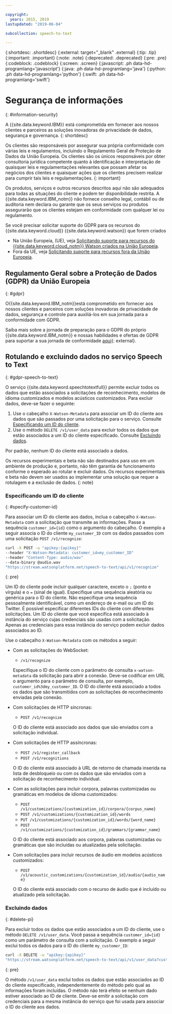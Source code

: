 ```yaml
---

copyright:
  years: 2015, 2019
lastupdated: "2019-06-04"

subcollection: speech-to-text

---
```


{:shortdesc: .shortdesc}
{:external: target="_blank" .external}
{:tip: .tip}
{:important: .important}
{:note: .note}
{:deprecated: .deprecated}
{:pre: .pre}
{:codeblock: .codeblock}
{:screen: .screen}
{:javascript: .ph data-hd-programlang='javascript'}
{:java: .ph data-hd-programlang='java'}
{:python: .ph data-hd-programlang='python'}
{:swift: .ph data-hd-programlang='swift'}

# Segurança de informações
{: #information-security}

A {{site.data.keyword.IBM}} está comprometida em fornecer aos nossos clientes e parceiros as soluções inovadoras de privacidade de dados, segurança e governança.
{: shortdesc}

Os clientes são responsáveis por assegurar sua própria conformidade com várias leis e regulamentos, incluindo o Regulamento Geral de Proteção de Dados da União Europeia. Os clientes são os únicos
responsáveis por obter consultoria jurídica competente quanto à identificação e interpretação de
quaisquer leis e regulamentações relevantes que possam afetar os negócios dos clientes e quaisquer
ações que os clientes precisem realizar para cumprir tais leis e regulamentações.
{: important}

Os produtos, serviços e outros recursos descritos aqui não são adequados para todas as situações do cliente e podem ter disponibilidade restrita. A {{site.data.keyword.IBM_notm}} não fornece conselho legal, contábil ou de auditoria nem declara ou garante que os seus serviços ou produtos assegurarão que os clientes estejam em conformidade com qualquer lei ou regulamento.

Se você precisar solicitar suporte do GDPR para os recursos do {{site.data.keyword.cloud}} {{site.data.keyword.watson}} que forem criados

-   Na União Europeia, (UE), veja [Solicitando suporte para recursos do {{site.data.keyword.cloud_notm}} Watson criados na União Europeia](/docs/services/watson?topic=watson-gdpr-sar#request-EU).
-   Fora da UE, veja [Solicitando suporte para recursos fora da União Europeia](/docs/services/watson?topic=watson-gdpr-sar#request-non-EU).

## Regulamento Geral sobre a Proteção de Dados (GDPR) da União Europeia
{: #gdpr}

O{{site.data.keyword.IBM_notm}}está comprometido em fornecer aos nossos clientes e parceiros com soluções inovadoras de privacidade de dados, segurança e controle para auxiliá-los em sua jornada para a conformidade com GDPR.

Saiba mais sobre a jornada de preparação para o GDPR do próprio {{site.data.keyword.IBM_notm}} e nossas habilidades e ofertas de GDPR para suportar a sua jornada de conformidade [aqui](http://www.ibm.com/gdpr){: external}.

## Rotulando e excluindo dados no serviço Speech to Text
{: #gdpr-speech-to-text}

O serviço {{site.data.keyword.speechtotextfull}} permite excluir todos os dados que estão associados a solicitações de reconhecimento, modelos de idioma customizados e modelos acústicos customizados. Para excluir dados, deve-se fazer o seguinte:

1.  Use o cabeçalho `X-Watson-Metadata` para associar um ID do cliente aos dados que são passados por uma solicitação para o serviço. Consulte [Especificando um ID do cliente](#specify-customer-id).
1.  Use o método `DELETE /v1/user_data` para excluir todos os dados que estão associados a um ID do cliente especificado. Consulte [Excluindo dados](#delete-pi).

Por padrão, nenhum ID do cliente está associado a dados.

Os recursos experimentais e beta não são destinados para uso em um ambiente de produção e, portanto, não têm garantia de funcionamento conforme o esperado ao rotular e excluir dados. Os recursos experimentais e beta não devem ser usados ao implementar uma solução que requer a rotulagem e a exclusão de dados.
{: note}

### Especificando um ID do cliente
{: #specify-customer-id}

Para associar um ID do cliente aos dados, inclua o cabeçalho `X-Watson-Metadata` com a solicitação que transmite as informações. Passe a sequência `customer_id={id}` como o argumento do cabeçalho. O exemplo a seguir associa o ID do cliente `my_customer_ID` com os dados passados com uma solicitação `POST /v1/recognize`:

```bash
curl -X POST -u "apikey:{apikey}"
--header "X-Watson-Metadata: customer_id=my_customer_ID"
--header "Content-Type: audio/wav"
--data-binary @audio.wav
"https://stream.watsonplatform.net/speech-to-text/api/v1/recognize"
```
{: pre}

Um ID do cliente pode incluir qualquer caractere, exceto o `;` (ponto e vírgula) e o `=` (sinal de igual). Especifique uma sequência aleatória ou genérica para o ID do cliente. Não especifique uma sequência pessoalmente identificável, como um endereço de e-mail ou um ID do Twitter. É possível especificar diferentes IDs do cliente com diferentes solicitações. Um ID do cliente que você especifica está associado à instância do serviço cujas credenciais são usadas com a solicitação. Apenas as credenciais para essa instância do serviço podem excluir dados associados ao ID.

Use o cabeçalho `X-Watson-Metadata` com os métodos a seguir:

-   Com as solicitações do WebSocket:
    -   `/v1/recognize`

    Especifique o ID do cliente com o parâmetro de consulta `x-watson-metadata` da solicitação para abrir a conexão. Deve-se codificar em URL o argumento para o parâmetro de consulta, por exemplo, `customer_id%3dmy_customer_ID`. O ID do cliente está associado a todos os dados que são transmitidos com as solicitações de reconhecimento enviadas pela conexão.
-   Com solicitações de HTTP síncronas:
    -   `POST /v1/recognize`

    O ID do cliente está associado aos dados que são enviados com a solicitação individual.
-   Com solicitações de HTTP assíncronas:
    -   `POST /v1/register_callback`
    -   `POST /v1/recognitions`

    O ID do cliente está associado à URL de retorno de chamada inserida na lista de desbloqueio ou com os dados que são enviados com a solicitação de reconhecimento individual.
-   Com as solicitações para incluir corpora, palavras customizadas ou gramáticas em modelos de idioma customizados:
    -   `POST /v1/customizations/{customization_id}/corpora/{corpus_name}`
    -   `POST /v1/customizations/{customization_id}/words`
    -   `PUT /v1/customizations/{customization_id}/words/{word_name}`
    -   `POST /v1/customizations/{customization_id}/grammars/{grammar_name}`

    O ID do cliente está associado aos corpora, palavras customizadas ou gramáticas que são incluídas ou atualizadas pela solicitação.
-   Com solicitações para incluir recursos de áudio em modelos acústicos customizados:
    -   `POST /v1/acoustic_customizations/{customization_id}/audio/{audio_name}`

    O ID do cliente está associado com o recurso de áudio que é incluído ou atualizado pela solicitação.

### Excluindo dados
{: #delete-pi}

Para excluir todos os dados que estão associados a um ID do cliente, use o método `DELETE /v1/user_data`. Você passa a sequência `customer_id={id}` como um parâmetro de consulta com a solicitação. O exemplo a seguir exclui todos os dados para o ID do cliente `my_customer_ID`:

```bash
curl -X DELETE -u "apikey:{apikey}"
"https://stream.watsonplatform.net/speech-to-text/api/v1/user_data?customer_id=my_customer_ID"
```
{: pre}

O método `/v1/user_data` exclui todos os dados que estão associados ao ID do cliente especificado, independentemente do método pelo qual as informações foram incluídas. O método não terá efeito se nenhum dado estiver associado ao ID de cliente. Deve-se emitir a solicitação com credenciais para a mesma instância do serviço que foi usada para associar o ID do cliente aos dados.
